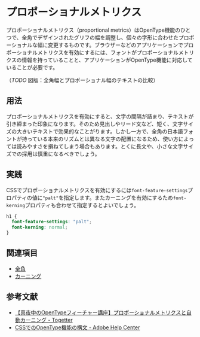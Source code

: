 # プロポーショナルメトリクス

プロポーショナルメトリクス（proportional metrics）はOpenType機能のひとつで、全角でデザインされたグリフの幅を調整し、個々の字形に合わせたプロポーショナルな幅に変更するものです。ブラウザーなどのアプリケーションでプロポーショナルメトリクスを有効にするには、フォントがプロポーショナルメトリクスの情報を持っていることと、アプリケーションがOpenType機能に対応していることが必要です。

（*TODO* 図版：全角幅とプロポーショナル幅のテキストの比較）

## 用法

プロポーショナルメトリクスを有効にすると、文字の間隔が詰まり、テキストが引き締まった印象になります。そのため見出しやリード文など、短く、文字サイズの大きいテキストで効果的なことがります。しかし一方で、全角の日本語フォントが持っている本来のリズムとは異なる文字の配置になるため、使い方によっては読みやすさを損ねてしまう場合もあります。とくに長文や、小さな文字サイズでの採用は慎重になるべきでしょう。

## 実践

CSSでプロポーショナルメトリクスを有効にするには`font-feature-settings`プロパティの値に`"palt"`を指定します。またカーニングを有効にするため`font-kerning`プロパティも合わせて指定するとよいでしょう。

```css
h1 {
  font-feature-settings: "palt";
  font-kerning: normal;
}
```

## 関連項目

- [全角](./fullwidth.md)
- [カーニング](./kerning.md)

## 参考文献

- [【真夜中のOpenTypeフィーチャー講座】プロポーショナルメトリクスと自動カーニング - Togetter](https://togetter.com/li/1083953)
- [CSSでのOpenType機能の構文 - Adobe Help Center](https://helpx.adobe.com/jp/fonts/using/open-type-syntax.html#palt)
